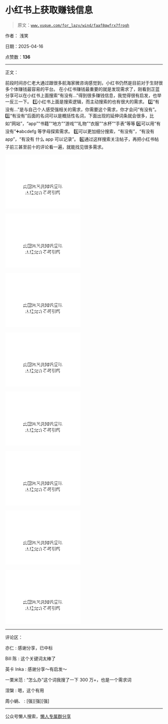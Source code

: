 # 小红书上获取赚钱信息

> 原文：[`www.yuque.com/for_lazy/wind/faaf8qwfrx7frogh`](https://www.yuque.com/for_lazy/wind/faaf8qwfrx7frogh)

作者： 浅笑

日期：2025-04-16

点赞数：**136**

* * *

正文：

前段时间亦仁老大通过跟很多航海家微咨询感觉到，小红书仍然是目前对于生财很多个体赚钱最容易的平台。
在小红书赚钱最重要的就是发现需求了，刚看到芷蓝分享可以在小红书上面搜索“有没有…”得到很多赚钱信息，我觉得很有启发，也举一反三一下。 1️⃣小红书上面是搜索逻辑，而主动搜索的也有很大的需求。 2️⃣“有没有…”是与自己个人感受强相关的需求，你需要这个需求，你才会问“有没有”。 3️⃣“有没有”后面的名词可以是概括性名词，下面出现的延伸词条就会很多，比如“网站”，“app”“书籍”“地方”“游戏”“礼物”“衣服”“水杯”“手表”等等 4️⃣可以用“有没有”➕abcdefg 等字母探索需求。 5️⃣可以更加细分搜索，“有没有”，“有没有 app”，“有没有 什么 app 可以记录”。 6️⃣通过这样搜索关注帖子，再把小红书帖子前三甚至前十的评论看一遍，就能找见很多需求。

![](img/529b4614c8bd0f9bde2edb3387a838aa.png "None")

![](img/8207054250be8620bff29da64e67a672.png "None")

![](img/f16f648a64eb619b5ae4d18dd93e21c5.png "None")

![](img/be7c23270887bbd9a17f0b89b11bb57c.png "None")

![](img/7019b08281c10b8f8352a461bb4fdd4a.png "None")

![](img/973f6bfc7f620320289d198aab5151a1.png "None")

![](img/1fd2aadabf5c1a7f6ffb705b0f170623.png "None")

![](img/48a7eea29add7128905bebd166695adb.png "None")

* * *

评论区：

亦仁 : 感谢分享，已中标

Bill 陈 : 这个关键词太棒了

英卡 Inka : 感谢分享～有启发～

一栗米范 : “怎么办”这个词我搜了一下 300 万+，也是一个需求词

涅槃 : 嗯，这个有用

周小蜗、 : [强][强][强]

* * *

公众号懒人搜索，[懒人专属群分享](https://lazybook.fun/#/blog/group)